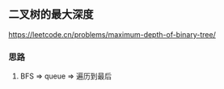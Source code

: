 ## 二叉树的最大深度

<https://leetcode.cn/problems/maximum-depth-of-binary-tree/>

### 思路

1. BFS => queue => 遍历到最后
